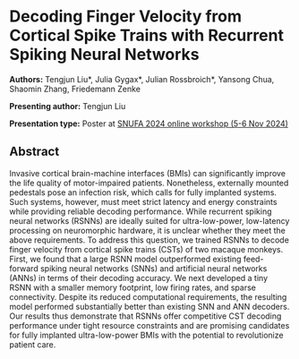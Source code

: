 # Decoding Finger Velocity from Cortical Spike Trains with Recurrent Spiking Neural Networks

**Authors:** Tengjun Liu*, Julia Gygax*, Julian Rossbroich*, Yansong Chua, Shaomin Zhang, Friedemann Zenke
                           
**Presenting author:** Tengjun Liu

**Presentation type:** Poster at [SNUFA 2024 online workshop (5-6 Nov 2024)](https://snufa.net/2024)

## Abstract

Invasive cortical brain-machine interfaces (BMIs) can significantly improve the life quality of motor-impaired patients. Nonetheless, externally mounted pedestals pose an infection risk, which calls for fully implanted systems. Such systems, however, must meet strict latency and energy constraints while providing reliable decoding performance. While recurrent spiking neural networks (RSNNs) are ideally suited for ultra-low-power, low-latency processing on neuromorphic hardware, it is unclear whether they meet the above requirements. To address this question, we trained RSNNs to decode finger velocity from cortical spike trains (CSTs) of two macaque monkeys. First, we found that a large RSNN model outperformed existing feed-forward spiking neural networks (SNNs) and artificial neural networks (ANNs) in terms of their decoding accuracy. We next developed a tiny RSNN with a smaller memory footprint, low firing rates, and sparse connectivity. Despite its reduced computational requirements, the resulting model performed substantially better than existing SNN and ANN decoders. Our results thus demonstrate that RSNNs offer competitive CST decoding performance under tight resource constraints and are promising candidates for fully implanted ultra-low-power BMIs with the potential to revolutionize patient care.